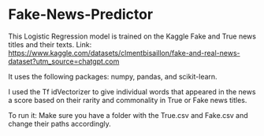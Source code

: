 # Fake-News-Predictor

This Logistic Regression model is trained on the Kaggle Fake and True news titles and their texts. Link: https://www.kaggle.com/datasets/clmentbisaillon/fake-and-real-news-dataset?utm_source=chatgpt.com

It uses the following packages: numpy, pandas, and scikit-learn. 

I used the Tf idVectorizer to give  individual words that appeared in the news a score based on their rarity and commonality in True or Fake news titles. 

To run it: Make sure you have a folder with the True.csv and Fake.csv and change their paths accordingly.
